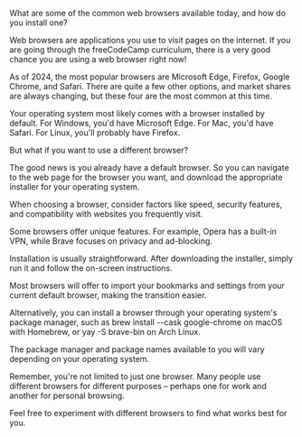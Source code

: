 <!-- @format -->

What are some of the common web browsers available today, and how do you install one?

Web browsers are applications you use to visit pages on the internet. If you are going through the freeCodeCamp curriculum, there is a very good chance you are using a web browser right now!

As of 2024, the most popular browsers are Microsoft Edge, Firefox, Google Chrome, and Safari. There are quite a few other options, and market shares are always changing, but these four are the most common at this time.

Your operating system most likely comes with a browser installed by default. For Windows, you'd have Microsoft Edge. For Mac, you'd have Safari. For Linux, you'll probably have Firefox.

But what if you want to use a different browser?

The good news is you already have a default browser. So you can navigate to the web page for the browser you want, and download the appropriate installer for your operating system.

When choosing a browser, consider factors like speed, security features, and compatibility with websites you frequently visit.

Some browsers offer unique features. For example, Opera has a built-in VPN, while Brave focuses on privacy and ad-blocking.

Installation is usually straightforward. After downloading the installer, simply run it and follow the on-screen instructions.

Most browsers will offer to import your bookmarks and settings from your current default browser, making the transition easier.

Alternatively, you can install a browser through your operating system's package manager, such as brew install --cask google-chrome on macOS with Homebrew, or yay -S brave-bin on Arch Linux.

The package manager and package names available to you will vary depending on your operating system.

Remember, you're not limited to just one browser. Many people use different browsers for different purposes – perhaps one for work and another for personal browsing.

Feel free to experiment with different browsers to find what works best for you.
